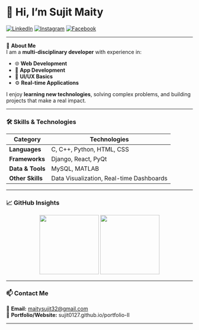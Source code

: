 # 👋 Hi, I’m Sujit Maity

[![LinkedIn](https://img.shields.io/badge/LinkedIn-0077B5?style=for-the-badge&logo=linkedin&logoColor=white)](https://www.linkedin.com/in/sujit-maity-8a3123207/)
[![Instagram](https://img.shields.io/badge/Instagram-E4405F?style=for-the-badge&logo=instagram&logoColor=white)](https://www.instagram.com/its_sujitmaity/)
[![Facebook](https://img.shields.io/badge/Facebook-1877F2?style=for-the-badge&logo=facebook&logoColor=white)](https://www.facebook.com/sujit-maity.7547031/)

---

💼 **About Me**  
I am a **multi-disciplinary developer** with experience in:
- 🌐 **Web Development**
- 📱 **App Development**
- 🎨 **UI/UX Basics**
- ⚙ **Real-time Applications**

I enjoy **learning new technologies**, solving complex problems, and building projects that make a real impact.

---

### 🛠️ Skills & Technologies
| Category          | Technologies |
|-------------------|--------------|
| **Languages**     | C, C++, Python, HTML, CSS |
| **Frameworks**    | Django, React, PyQt |
| **Data & Tools**  | MySQL, MATLAB |
| **Other Skills**  | Data Visualization, Real-time Dashboards |

---

### 📈 GitHub Insights
<p align="center">
<img src="https://github-readme-stats.vercel.app/api?username=SujitMaity&show_icons=true&theme=default" height="160px"/>
<img src="https://github-readme-streak-stats.herokuapp.com/?user=SujitMaity&theme=default" height="160px"/>
</p>

---

### 📫 Contact Me
📧 **Email:** maitysujit32@gmail.com  
🔗 **Portfolio/Website:** sujit0127.github.io/portfolio-II

---
